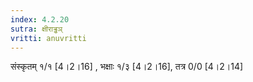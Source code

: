 ```yaml
---
index: 4.2.20
sutra: क्षीराड्ढञ्
vritti: anuvritti
---
```


 संस्कृतम् १/१ [4।2।16] , भक्षाः  १/३ [4।2।16],  तत्र 0/0 [4।2।14]